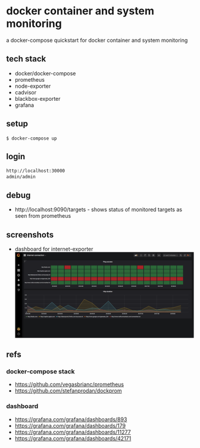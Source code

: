 # docker container and system monitoring

a docker-compose quickstart for docker container and system monitoring

## tech stack

* docker/docker-compose
* prometheus
* node-exporter
* cadvisor
* blackbox-exporter
* grafana

## setup

```
$ docker-compose up
```

## login

```
http://localhost:30000
admin/admin
```

## debug

* http://localhost:9090/targets - shows status of monitored targets as seen from prometheus


## screenshots

* dashboard for internet-exporter
![](docs/imgs/screencapture-internet-connection.png)

## refs

### docker-compose stack

* https://github.com/vegasbrianc/prometheus
* https://github.com/stefanprodan/dockprom

### dashboard

* https://grafana.com/grafana/dashboards/893
* https://grafana.com/grafana/dashboards/179
* https://grafana.com/grafana/dashboards/11277
* https://grafana.com/grafana/dashboards/42171

